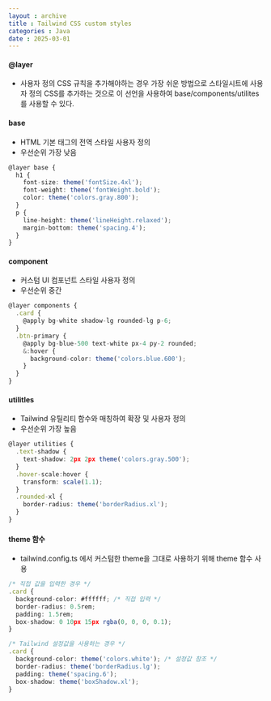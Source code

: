 ```yaml
---
layout : archive
title : Tailwind CSS custom styles
categories : Java
date : 2025-03-01
---
```

#### @layer
- 사용자 정의 CSS 규칙을 추가해야하는 경우 가장 쉬운 방법으로 스타일시트에 사용자 정의 CSS를 추가하는 것으로 이 선언을 사용하여 base/components/utilites를 사용할 수 있다.

#### base
- HTML 기본 태그의 전역 스타일 사용자 정의
- 우선순위 가장 낮음

```typescript
@layer base {
  h1 {
    font-size: theme('fontSize.4xl');
    font-weight: theme('fontWeight.bold');
    color: theme('colors.gray.800');
  }
  p {
    line-height: theme('lineHeight.relaxed');
    margin-bottom: theme('spacing.4');
  }
}
```

#### component
- 커스텀 UI 컴포넌트 스타일 사용자 정의
- 우선순위 중간

```typescript
@layer components {
  .card {
    @apply bg-white shadow-lg rounded-lg p-6;
  }
  .btn-primary {
    @apply bg-blue-500 text-white px-4 py-2 rounded;
    &:hover {
      background-color: theme('colors.blue.600');
    }
  }
}
```

#### utilitles
- Tailwind 유틸리티 함수와 매칭하여 확장 및 사용자 정의
- 우선순위 가장 높음

```typescript
@layer utilities {
  .text-shadow {
    text-shadow: 2px 2px theme('colors.gray.500');
  }
  .hover-scale:hover {
    transform: scale(1.1);
  }
  .rounded-xl {
    border-radius: theme('borderRadius.xl');
  }
}
```


#### theme 함수
- tailwind.config.ts 에서 커스텀한 theme을 그대로 사용하기 위해 theme 함수 사용

```typescript
/* 직접 값을 입력한 경우 */
.card {
  background-color: #ffffff; /* 직접 입력 */
  border-radius: 0.5rem;
  padding: 1.5rem;
  box-shadow: 0 10px 15px rgba(0, 0, 0, 0.1);
}

/* Tailwind 설정값을 사용하는 경우 */
.card {
  background-color: theme('colors.white'); /* 설정값 참조 */
  border-radius: theme('borderRadius.lg');
  padding: theme('spacing.6');
  box-shadow: theme('boxShadow.xl');
}

```

